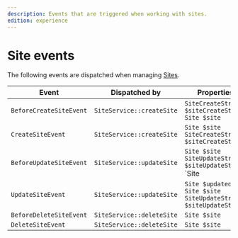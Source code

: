 ```yaml
---
description: Events that are triggered when working with sites.
edition: experience
---
```


# Site events

The following events are dispatched when managing [Sites](site_factory.md).

| Event | Dispatched by | Properties |
|---|---|---|
|`BeforeCreateSiteEvent`|`SiteService::createSite`|`SiteCreateStruct $siteCreateStruct`</br>`Site $site`|
|`CreateSiteEvent`|`SiteService::createSite`|`Site $site`</br>`SiteCreateStruct $siteCreateStruct`|
|`BeforeUpdateSiteEvent`|`SiteService::updateSite`|`Site $site`</br>`SiteUpdateStruct $siteUpdateStruct`</br>`Site|null $updatedSite`|
|`UpdateSiteEvent`|`SiteService::updateSite`|`Site $updatedSite`</br>`Site $site`</br>`SiteUpdateStruct $siteUpdateStruct`|
|`BeforeDeleteSiteEvent`|`SiteService::deleteSite`|`Site $site`|
|`DeleteSiteEvent`|`SiteService::deleteSite`|`Site $site`|
